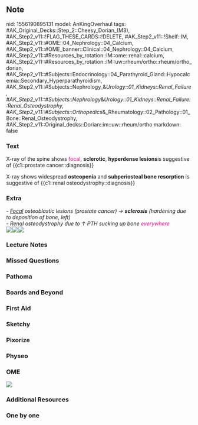 ## Note
nid: 1556190895131
model: AnKingOverhaul
tags: #AK_Original_Decks::Step_2::Cheesy_Dorian_(M3), #AK_Step2_v11::!FLAG_THESE_CARDS::!DELETE, #AK_Step2_v11::!Shelf::IM, #AK_Step2_v11::#OME::04_Nephrology::04_Calcium, #AK_Step2_v11::#OME_banner::Clinical::04_Nephrology::04_Calcium, #AK_Step2_v11::#Resources_by_rotation::IM::ome::renal::calcium, #AK_Step2_v11::#Resources_by_rotation::IM::uw::rheum/ortho::rheum/ortho_dorian, #AK_Step2_v11::#Subjects::Endocrinology::04_Parathyroid_Gland::Hypocalcemia::Secondary_Hyperparathyroidism, #AK_Step2_v11::#Subjects::Nephrology_&_Urology::01_Kidneys::Renal_Failure, #AK_Step2_v11::#Subjects::Nephrology_&_Urology::01_Kidneys::Renal_Failure::Renal_Osteodystrophy, #AK_Step2_v11::#Subjects::Orthopedics_&_Rheumatology::02_Pathology::01_Bone::Renal_Osteodystrophy, #AK_Step2_v11::Original_decks::Dorian::im::uw::rheum/ortho
markdown: false

### Text
X-ray of the spine shows <font color="#FC0280">focal</font>,
<b>sclerotic</b>, <b>hyperdense lesions</b>is suggestive of
{{c1::prostate cancer::diagnosis}}
<div>
  X-ray shows widespread <b>osteopenia</b> and <b>subperiosteal
  bone resorption</b> is suggestive of {{c1::renal
  osteodystrophy::diagnosis}}
</div>

### Extra
<div>
  <i>- <u>Focal</u> osteoblastic lesions (prostate cancer) →
  <b>sclerosis</b> (hardening due to deposition of bone, left)</i>
</div>
<div>
  <i>- Renal osteodystrophy due to ↑ PTH sucking up bone
  <font color="#FC0280">everywhere</font></i>
</div>
<div>
  <i><img src="paste-7584079021080577.jpg"></i><img src=
  "paste-6729427773816833.jpg"><i><img src=
  "paste-6215436152602625.jpg"></i>
</div>

### Lecture Notes


### Missed Questions


### Pathoma


### Boards and Beyond


### First Aid


### Sketchy


### Pixorize


### Physeo


### OME
<div class="ome-widget">
  <a href=
  "https://onlinemeded.org/spa/nephrology/calcium/acquire?ref=anki">
  <img src="_OME_AnkiFlashcards_Lesson_5.png"></a>
</div>

### Additional Resources


### One by one

